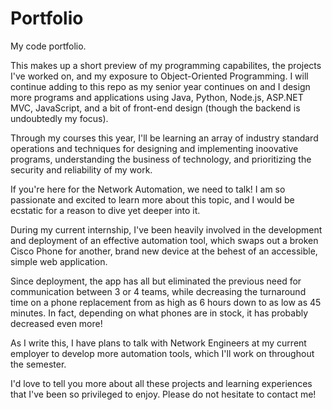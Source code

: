 # Portfolio
My code portfolio.

This makes up a short preview of my programming capabilites, the projects I've worked on, and my exposure to Object-Oriented Programming. I will continue adding to this repo as my senior year continues on and I design more programs and applications using Java, Python, Node.js, ASP.NET MVC, JavaScript, and a bit of front-end design (though the backend is undoubtedly my focus).

Through my courses this year, I'll be learning an array of industry standard operations and techniques for designing and implementing inoovative programs, understanding the business of technology, and prioritizing the security and reliability of my work. 

If you're here for the Network Automation, we need to talk! I am so passionate and excited to learn more about this topic, and I would be ecstatic for a reason to dive yet deeper into it. 

During my current internship, I've been heavily involved in the development and deployment of an effective automation tool, which swaps out a broken Cisco Phone for another, brand new device at the behest of an accessible, simple web application. 

Since deployment, the app has all but eliminated the previous need for communication between 3 or 4 teams, while decreasing the turnaround time on a phone replacement from as high as 6 hours down to as low as 45 minutes. In fact, depending on what phones are in stock, it has probably decreased even more! 

As I write this, I have plans to talk with Network Engineers at my current employer to develop more automation tools, which I'll work on throughout the semester.

I'd love to tell you more about all these projects and learning experiences that I've been so privileged to enjoy. Please do not hesitate to contact me!
